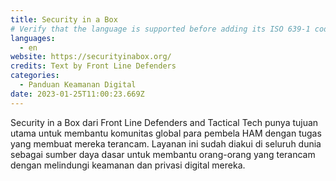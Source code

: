 ```yaml
---
title: Security in a Box
# Verify that the language is supported before adding its ISO 639-1 code here. without the country code, i.e. ms instead of ms_MY.
languages:
  - en
website: https://securityinabox.org/
credits: Text by Front Line Defenders
categories:
  - Panduan Keamanan Digital
date: 2023-01-25T11:00:23.669Z
---
```

Security in a Box dari Front Line Defenders and Tactical Tech punya tujuan utama untuk membantu komunitas global para pembela HAM dengan tugas yang membuat mereka terancam. Layanan ini sudah diakui di seluruh dunia sebagai sumber daya dasar untuk membantu orang-orang yang terancam dengan melindungi keamanan dan privasi digital mereka.